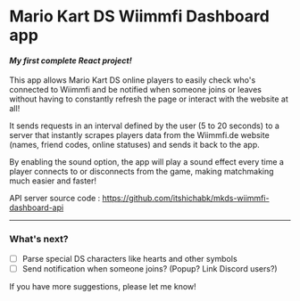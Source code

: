 # Mario Kart DS Wiimmfi Dashboard app

#### _My first complete React project!_

This app allows Mario Kart DS online players to easily check who's connected to Wiimmfi and be notified when someone joins or leaves without having to constantly refresh the page or interact with the website at all!

It sends requests in an interval defined by the user (5 to 20 seconds) to a server that instantly scrapes players data from the Wiimmfi.de website (names, friend codes, online statuses) and sends it back to the app.

By enabling the sound option, the app will play a sound effect every time a player connects to or disconnects from the game, making matchmaking much easier and faster!

API server source code : https://github.com/itshichabk/mkds-wiimmfi-dashboard-api

---

### What's next?
- [ ] Parse special DS characters like hearts and other symbols
- [ ] Send notification when someone joins? (Popup? Link Discord users?)

If you have more suggestions, please let me know!
